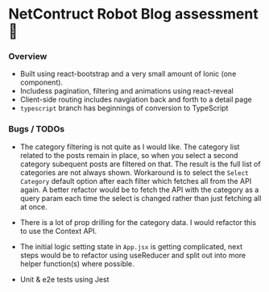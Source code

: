 # NetContruct Robot Blog assessment :robot:

### Overview

- Built using react-bootstrap and a very small amount of Ionic (one component).
- Includess pagination, filtering and animations using react-reveal
- Client-side routing includes navgiation back and forth to a detail page
- `typescript` branch has beginnings of conversion to TypeScript

### Bugs / TODOs

- The category filtering is not quite as I would like. The category list related to the posts remain in place, so when you select a second category subequent posts are filtered on that. The result is the full list of categories are not always shown. Workaround is to select the `Select Category` default option after each filter which fetches all from the API again. A better refactor would be to fetch the API with the category as a query param each time the select is changed rather than just fetching all at once.

- There is a lot of prop drilling for the category data. I would refactor this to use the Context API.

- The initial logic setting state in `App.jsx` is getting complicated, next steps would be to refactor using useReducer and split out into more helper function(s) where possible.

- Unit & e2e tests using Jest
